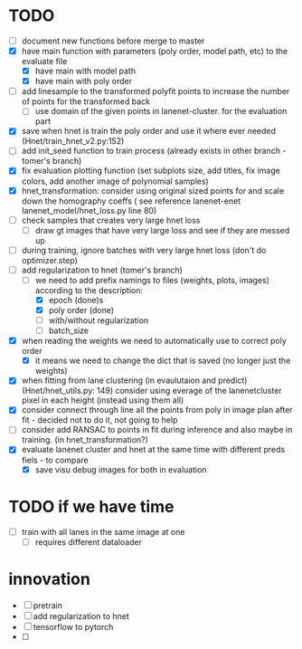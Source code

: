 # TODO

- [ ] document new functions before merge to master
- [X] have main function with parameters (poly order, model path, etc) to the evaluate file
  - [X] have main with model path 
  - [X] have main with poly order
- [ ] add linesample to the transformed polyfit points to increase the number of points for the transformed back
  - [ ] use domain of the given points in lanenet-cluster. for the evaluation part
- [X] save when hnet is train the poly order and use it where ever needed (Hnet/train_hnet_v2.py:152)
- [ ] add init_seed function to train process (already exists in other branch - tomer's branch)
- [X] fix evaluation plotting function (set subplots size, add titles, fix image colors, add another image of polynomial samples)
- [X] hnet_transformation: consider using original sized points for and scale down the homography coeffs ( see reference lanenet-enet lanenet_model/hnet_loss.py line 80)
- [ ] check samples that creates very large hnet loss
  - [ ] draw gt images that have very large loss and see if they are messed up 
- [ ] during training, ignore batches with very large hnet loss (don't do optimizer.step)
- [ ] add regularization to hnet (tomer's branch)
  - [ ] we need to add prefix namings to files (weights, plots, images) according to the description:
    - [X] epoch (done)s
    - [X] poly order (done)
    - [ ] with/without regularization 
    - [ ] batch_size
- [X] when reading the weights we need to automatically use to correct poly order 
  - [X] it means we need to change the dict that is saved (no longer just the weights)
- [X] when fitting from lane clustering (in evaulutaion and predict) (Hnet/hnet_utils.py: 149) consider using everage of the lanenetcluster pixel  in each height (instead using them all)
- [X] consider connect through line all the points from poly in image plan after fit - decided not to do it, not going to help
- [ ] consider add RANSAC to points in fit during inference and also maybe in training. (in hnet_transformation?)
- [X] evaluate lanenet cluster and hnet at the same time with different preds fiels - to compare
  - [X] save visu debug images for both in evaluation 

# TODO if we have time
- [ ] train with all lanes in the same image at one 
  - [ ] requires different dataloader 

# innovation
 - [ ] pretrain
 - [ ] add regularization to hnet
 - [ ] tensorflow to pytorch
 - [ ] 